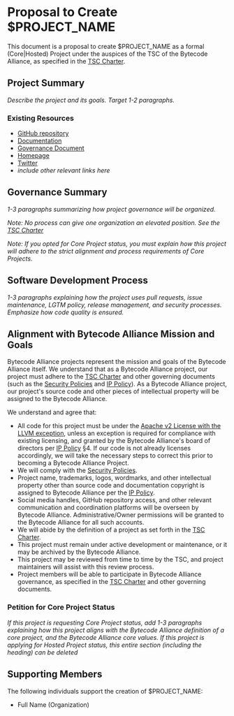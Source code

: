 # Proposal to Create $PROJECT_NAME

This document is a proposal to create $PROJECT_NAME as a formal (Core|Hosted) Project under the auspices of the TSC of the Bytecode Alliance, as specified in the [TSC Charter].

## Project Summary

_Describe the project and its goals. Target 1-2 paragraphs._

### Existing Resources

- [GitHub repository](https://github.com/YOUR_PROJECT)
- [Documentation](https://example.com/)
- [Governance Document](https://example/GOVERNING_DOCUMENT)
- [Homepage](https://example.com/)
- [Twitter](https://twitter.com/YOUR_PROJECT)
- _include other relevant links here_

## Governance Summary

_1-3 paragraphs summarizing how project governance will be organized._

_Note: No process can give one organization an elevated position. See the [TSC Charter]_

_Note: If you opted for Core Project status, you must explain how this project will adhere to the strict alignment and process requirements of Core Projects._

## Software Development Process

_1-3 paragraphs explaining how the project uses pull requests, issue maintenance, LGTM policy, release management, and security processes. Emphasize how code quality is ensured._

## Alignment with Bytecode Alliance Mission and Goals

Bytecode Alliance projects represent the mission and goals of the Bytecode Alliance itself.
We understand that as a Bytecode Alliance project, our project must adhere to the [TSC Charter] and other governing documents (such as the [Security Policies] and [IP Policy]).
As a Bytecode Alliance project, our project's source code and other pieces of intellectual property will be assigned to the Bytecode Alliance.

We understand and agree that:

- All code for this project must be under the [Apache v2 License with the LLVM exception](/PROJECT_LICENSE), unless an exception is required for compliance with existing licensing, and granted by the Bytecode Alliance's board of directors per [IP Policy] §4. If our code is not already licenses accordingly, we will take the necessary steps to correct this prior to becoming a Bytecode Alliance Project.
- We will comply with the [Security Policies].
- Project name, trademarks, logos, wordmarks, and other intellectual property other than source code and documentation copyright is assigned to Bytecode Alliance per the [IP Policy].
- Social media handles, GitHub repository access, and other relevant communication and coordination platforms will be overseen by Bytecode Alliance. Administrative/Owner permissions will be granted to the Bytecode Alliance for all such accounts.
- We will abide by the definition of a project as set forth in the [TSC Charter].
- This project must remain under active development or maintenance, or it may be archived by the Bytecode Alliance.
- This project may be reviewed from time to time by the TSC, and project maintainers will assist with this review process.
- Project members will be able to participate in Bytecode Alliance governance, as specified in the [TSC Charter] and other governing documents.

### Petition for Core Project Status

_If this project is requesting Core Project status, add 1-3 paragraphs explaining how this project aligns with the Bytecode Alliance definition of a core project, and the Bytecode Alliance core values. If this project is applying for Hosted Project status, this entire section (including the heading) can be deleted_

## Supporting Members 

The following individuals support the creation of $PROJECT_NAME:

- Full Name (Organization)

[Security Policies]: https://bytecodealliance.org/security
[TSC Charter]: https://github.com/bytecodealliance/governance/blob/main/TSC/charter.md
[IP Policy]: https://bytecodealliance.org/assets/ip-policy.pdf